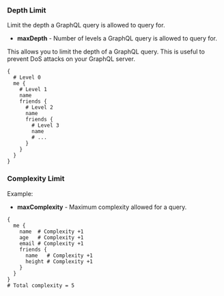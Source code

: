 ### Depth Limit

Limit the depth a GraphQL query is allowed to query for.

- **maxDepth** - Number of levels a GraphQL query is allowed to query for.

This allows you to limit the depth of a GraphQL query. This is useful to prevent
DoS attacks on your GraphQL server.

```
{
  # Level 0
  me {
    # Level 1
    name
    friends {
      # Level 2
      name
      friends {
        # Level 3
        name
        # ...
      }
    }
  }
}
```

### Complexity Limit

Example:

- **maxComplexity** - Maximum complexity allowed for a query.

```
{
  me {
    name  # Complexity +1
    age   # Complexity +1
    email # Complexity +1
    friends {
      name   # Complexity +1
      height # Complexity +1
    }
  }
}
# Total complexity = 5
```

